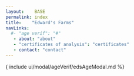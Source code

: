 ```yaml
---
layout:    BASE
permalink: index
title:    "Edward's Farms"
navLinks:
  #- "age verif": "#"
   - about: "about"
   - "certificates of analysis": "certificates"
   - contact: "contact"
---
```

<style type="text/css">
  body#baseBody{
    /*background-color: rgba(31,31,31,1);*/
    color:red;
  }
</style>
{ include ui/modal/ageVerif/edsAgeModal.md %}
